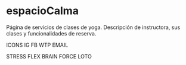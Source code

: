 # espacioCalma
Página de servicios de clases de yoga. Descripción de instructora, sus clases y funcionalidades de reserva.


ICONS
IG
<i class="fa-brands fa-instagram"></i>
FB
<i class="fa-brands fa-facebook"></i>
WTP
<i class="fa-brands fa-whatsapp"></i>
EMAIL
<i class="fa-regular fa-envelope"></i>

STRESS
<i class="fa-solid fa-heart-pulse"></i>
FLEX
<i class="fa-solid fa-person-running"></i>
BRAIN
<i class="fa-solid fa-brain"></i>
FORCE
<i class="fa-solid fa-dumbbell"></i>
LOTO
<i class="fas fa-spa"></i>